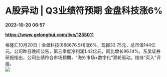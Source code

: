 # A股异动 | Q3业绩符预期 金盘科技涨6%

**2023-10-20 06:57**

**https://www.gelonghui.com/live/1255011**

格隆汇10月20日｜金盘科技(688676.SH)涨6%，现报33.75元，总市值144亿元。公司昨日晚间公告，第三季度净利润1.42亿元，同比增长96.14%。东吴证券研报指出，公司业绩符合市场预期，“海外市场+数字化”双轮驱动。维持“买入”评级。  
![](https://img3.gelonghui.com/d818b-9cd2bb71-c741-44f7-877e-d4bf822394aa.png)
